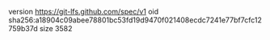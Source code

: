 version https://git-lfs.github.com/spec/v1
oid sha256:a18904c09abee78801bc53fd19d9470f021408ecdc7241e77bf7cfc12759b37d
size 3582

